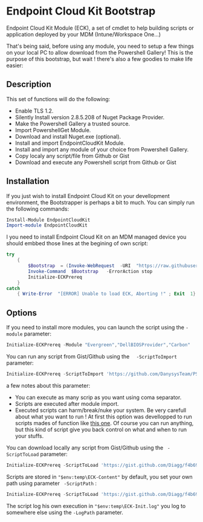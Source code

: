 # Endpoint Cloud Kit Bootstrap
Endpoint Cloud Kit Module (ECK), a set of cmdlet to help building scripts or application deployed by your MDM (Intune/Workspace One...)

That's being said, before using any module, you need to setup a few things on your local PC to allow download from the Powershell Gallery! This is the purpose of this bootstrap, but wait ! there's also a few goodies to make life easier:

## Description
This set of functions will do the following:
- Enable TLS 1.2.
- Silently Install version 2.8.5.208 of Nuget Package Provider. 
- Make the Powershell Gallery a trusted source.
- Import PowershellGet Module.
- Download and install Nuget.exe (optional).
- Install and import EndpointCloudKit Module.
- Install and import any module of your choice from Powershell Gallery.
- Copy localy  any script/file from Github or Gist
- Download and execute any Powershell script from Github or Gist


## Installation
If you just wish to install Endpoint Cloud Kit on your devellopment environment, the Bootstrapper is perhaps a bit to much. You can simply run the following commands:
```powershell
Install-Module EndpointCloudKit 
Import-module EndpointCloudKit
```
I you need to install Endpoint Cloud Kit on an MDM managed device you should embbed those lines at the begining of own script:
```powershell
try
	{
		$Bootstrap  = (Invoke-WebRequest  -URI  "https://raw.githubusercontent.com/Diagg/EndPoint-CloudKit-Bootstrap/master/Initialize-ECKPrereq.ps1"  -UseBasicParsing  -ErrorAction Stop).content
		Invoke-Command  $Bootstrap   -ErrorAction stop
		Initialize-ECKPrereq
	}
catch
	{ Write-Error  "[ERROR] Unable to load ECK, Aborting !" ; Exit  1}
```

## Options

If you need to install more modules, you can launch the script using the ``` -module ``` parameter:
```powershell
Initialize-ECKPrereq -Module "Evergreen","DellBIOSProvider","Carbon"
```
 You can run any script from Gist/Github using the ```  -ScriptToImport``` parameter:
 ```powershell
Initialize-ECKPrereq -ScriptToImport 'https://github.com/DanysysTeam/PS-SFTA/blob/master/SFTA.ps1'
```

a few notes about this parameter:
- You can execute as many scrip as you want using coma separator.  
- Scripts are executed after module import.
- Executed scripts can harm/break/nuke your system. Be very carefull about what you want to run ! At first this option was devellopped to run scripts mades of function like [this one](https://github.com/DanysysTeam/PS-SFTA/blob/master/SFTA.ps1). Of course you can run anything, but this kind of script give you back control on what and when to run your stuffs.

You can download locally any script from Gist/Github using the ``` -ScriptToLoad``` parameter:
 ```powershell
Initialize-ECKPrereq -ScriptToLoad 'https://gist.github.com/Diagg/f4b696aa5cd482f672477dffa0712d87','https://gist.github.com/Diagg/756d7564f342b8cfcae26ccead235f08'
```
Scripts are stored in ``` "$env:temp\ECK-Content" ``` by default, you set your own path using parameter ``` -ScriptPath``` :
 ```powershell
Initialize-ECKPrereq -ScriptToLoad 'https://gist.github.com/Diagg/f4b696aa5cd482f672477dffa0712d87'-scriptToLoad 'C:\temp'
```

The script log his own execution in ```"$env:temp\ECK-Init.log"``` you log to somewhere else using the ```-LogPath``` parameter.
